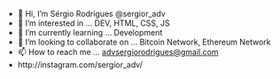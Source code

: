 - 👋 Hi, I’m Sérgio Rodrigues @sergior_adv 
- 👀 I’m interested in ... DEV, HTML, CSS, JS
- 🌱 I’m currently learning ... Development
- 💞️ I’m looking to collaborate on ... Bitcoin Network, Ethereum Network
- 📫 How to reach me ... advsergiorodrigues@gmail.com
  <li>http://instagram.com/sergior_adv/</li>
<!---
Sayfor/Sayfor is a ✨ special ✨ repository because its `README.md` (this file) appears on your GitHub profile.
You can click the Preview link to take a look at your changes.
--->
